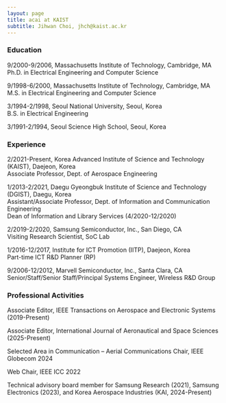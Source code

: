 ```yaml
---
layout: page
title: acai at KAIST
subtitle: Jihwan Choi, jhch@kaist.ac.kr
---
```



### Education

9/2000-9/2006,  Massachusetts Institute of Technology, Cambridge, MA  
Ph.D. in Electrical Engineering and Computer Science 
 

9/1998-6/2000,  Massachusetts Institute of Technology, Cambridge, MA  
M.S. in Electrical Engineering and Computer Science 
   

3/1994-2/1998,  Seoul National University, Seoul, Korea  
B.S. in Electrical Engineering 
 

3/1991-2/1994,  Seoul Science High School, Seoul, Korea 


### Experience

2/2021-Present,   Korea Advanced Institute of Science and Technology (KAIST), Daejeon, Korea  
Associate Professor, Dept. of Aerospace Engineering 


1/2013-2/2021,   Daegu Gyeongbuk Institute of Science and Technology (DGIST), Daegu, Korea  
Assistant/Associate Professor, Dept. of Information and Communication Engineering  
Dean of Information and Library Services (4/2020-12/2020)


2/2019-2/2020, Samsung Semiconductor, Inc., San Diego, CA  
Visiting Research Scientist, SoC Lab


1/2016-12/2017,  Institute for ICT Promotion (IITP), Daejeon, Korea  
Part-time ICT R&D Planner (RP)
 
 
9/2006-12/2012,  Marvell Semiconductor, Inc., Santa Clara, CA  
Senior/Staff/Senior Staff/Principal Systems Engineer, Wireless R&D Group


### Professional Activities

Associate Editor, IEEE Transactions on Aerospace and Electronic Systems (2019-Present)  


Associate Editor, International Journal of Aeronautical and Space Sciences (2025-Present)


Selected Area in Communication – Aerial Communications Chair, IEEE Globecom 2024


Web Chair, IEEE ICC 2022


Technical advisory board member for Samsung Research (2021), Samsung Electronics (2023), and Korea Aerospace Industries (KAI, 2024-Present)
